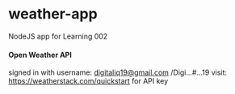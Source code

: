 # weather-app
NodeJS app for Learning 002

#### Open Weather API 
signed in with username: digitaliq19@gmail.com /Digi...#...19
visit: https://weatherstack.com/quickstart for API key

